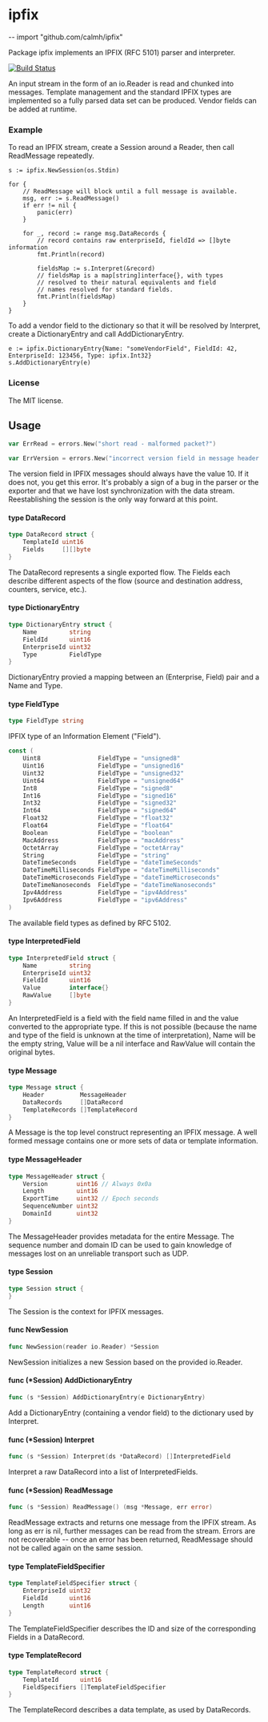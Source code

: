 # ipfix
--
    import "github.com/calmh/ipfix"

Package ipfix implements an IPFIX (RFC 5101) parser and interpreter.

[![Build
Status](https://drone.io/github.com/calmh/ipfix/status.png)](https://drone.io/github.com/calmh/ipfix/latest)

An input stream in the form of an io.Reader is read and chunked into messages.
Template management and the standard IPFIX types are implemented so a fully
parsed data set can be produced. Vendor fields can be added at runtime.


### Example

To read an IPFIX stream, create a Session around a Reader, then call ReadMessage
repeatedly.

    s := ipfix.NewSession(os.Stdin)

    for {
    	// ReadMessage will block until a full message is available.
    	msg, err := s.ReadMessage()
    	if err != nil {
    		panic(err)
    	}

    	for _, record := range msg.DataRecords {
    		// record contains raw enterpriseId, fieldId => []byte information
    		fmt.Println(record)

    		fieldsMap := s.Interpret(&record)
    		// fieldsMap is a map[string]interface{}, with types
    		// resolved to their natural equivalents and field
    		// names resolved for standard fields.
    		fmt.Println(fieldsMap)
    	}
    }

To add a vendor field to the dictionary so that it will be resolved by
Interpret, create a DictionaryEntry and call AddDictionaryEntry.

    e := ipfix.DictionaryEntry{Name: "someVendorField", FieldId: 42, EnterpriseId: 123456, Type: ipfix.Int32}
    s.AddDictionaryEntry(e)


### License

The MIT license.

## Usage

```go
var ErrRead = errors.New("short read - malformed packet?")
```

```go
var ErrVersion = errors.New("incorrect version field in message header - out of sync?")
```
The version field in IPFIX messages should always have the value 10. If it does
not, you get this error. It's probably a sign of a bug in the parser or the
exporter and that we have lost synchronization with the data stream.
Reestablishing the session is the only way forward at this point.

#### type DataRecord

```go
type DataRecord struct {
	TemplateId uint16
	Fields     [][]byte
}
```

The DataRecord represents a single exported flow. The Fields each describe
different aspects of the flow (source and destination address, counters,
service, etc.).

#### type DictionaryEntry

```go
type DictionaryEntry struct {
	Name         string
	FieldId      uint16
	EnterpriseId uint32
	Type         FieldType
}
```

DictionaryEntry provied a mapping between an (Enterprise, Field) pair and a Name
and Type.

#### type FieldType

```go
type FieldType string
```

IPFIX type of an Information Element ("Field").

```go
const (
	Uint8                FieldType = "unsigned8"
	Uint16               FieldType = "unsigned16"
	Uint32               FieldType = "unsigned32"
	Uint64               FieldType = "unsigned64"
	Int8                 FieldType = "signed8"
	Int16                FieldType = "signed16"
	Int32                FieldType = "signed32"
	Int64                FieldType = "signed64"
	Float32              FieldType = "float32"
	Float64              FieldType = "float64"
	Boolean              FieldType = "boolean"
	MacAddress           FieldType = "macAddress"
	OctetArray           FieldType = "octetArray"
	String               FieldType = "string"
	DateTimeSeconds      FieldType = "dateTimeSeconds"
	DateTimeMilliseconds FieldType = "dateTimeMilliseconds"
	DateTimeMicroseconds FieldType = "dateTimeMicroseconds"
	DateTimeNanoseconds  FieldType = "dateTimeNanoseconds"
	Ipv4Address          FieldType = "ipv4Address"
	Ipv6Address          FieldType = "ipv6Address"
)
```
The available field types as defined by RFC 5102.

#### type InterpretedField

```go
type InterpretedField struct {
	Name         string
	EnterpriseId uint32
	FieldId      uint16
	Value        interface{}
	RawValue     []byte
}
```

An InterpretedField is a field with the field name filled in and the value
converted to the appropriate type. If this is not possible (because the name and
type of the field is unknown at the time of interpretation), Name will be the
empty string, Value will be a nil interface and RawValue will contain the
original bytes.

#### type Message

```go
type Message struct {
	Header          MessageHeader
	DataRecords     []DataRecord
	TemplateRecords []TemplateRecord
}
```

A Message is the top level construct representing an IPFIX message. A well
formed message contains one or more sets of data or template information.

#### type MessageHeader

```go
type MessageHeader struct {
	Version        uint16 // Always 0x0a
	Length         uint16
	ExportTime     uint32 // Epoch seconds
	SequenceNumber uint32
	DomainId       uint32
}
```

The MessageHeader provides metadata for the entire Message. The sequence number
and domain ID can be used to gain knowledge of messages lost on an unreliable
transport such as UDP.

#### type Session

```go
type Session struct {
}
```

The Session is the context for IPFIX messages.

#### func  NewSession

```go
func NewSession(reader io.Reader) *Session
```
NewSession initializes a new Session based on the provided io.Reader.

#### func (*Session) AddDictionaryEntry

```go
func (s *Session) AddDictionaryEntry(e DictionaryEntry)
```
Add a DictionaryEntry (containing a vendor field) to the dictionary used by
Interpret.

#### func (*Session) Interpret

```go
func (s *Session) Interpret(ds *DataRecord) []InterpretedField
```
Interpret a raw DataRecord into a list of InterpretedFields.

#### func (*Session) ReadMessage

```go
func (s *Session) ReadMessage() (msg *Message, err error)
```
ReadMessage extracts and returns one message from the IPFIX stream. As long as
err is nil, further messages can be read from the stream. Errors are not
recoverable -- once an error has been returned, ReadMessage should not be called
again on the same session.

#### type TemplateFieldSpecifier

```go
type TemplateFieldSpecifier struct {
	EnterpriseId uint32
	FieldId      uint16
	Length       uint16
}
```

The TemplateFieldSpecifier describes the ID and size of the corresponding Fields
in a DataRecord.

#### type TemplateRecord

```go
type TemplateRecord struct {
	TemplateId      uint16
	FieldSpecifiers []TemplateFieldSpecifier
}
```

The TemplateRecord describes a data template, as used by DataRecords.
